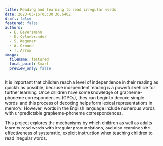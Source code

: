 ```yaml
---
title: Reading and learning to read irregular words
date: 2023-03-16T05:30:30.640Z
draft: false
featured: false
authors:
  - E. Beyersmann
  - D. Colenbrander
  - S. Wegener
  - A. Ormond
  - T. Arrow
image:
  filename: featured
  focal_point: Smart
  preview_only: false
---
```

It is important that children reach a level of independence in their reading as quickly as possible, because independent reading is a powerful vehicle for further learning. Once children have some knowledge of grapheme-phoneme correspondences (GPCs), they can begin to decode simple words, and this process of decoding helps form lexical representations in memory. However, words in the English language include numerous words with unpredictable grapheme-phoneme correspondences. 

This project explores the mechanisms by which children as well as adults learn to read words with irregular pronunciations, and also examines the effectiveness of systematic, explicit instruction when teaching children to read irregular words.
